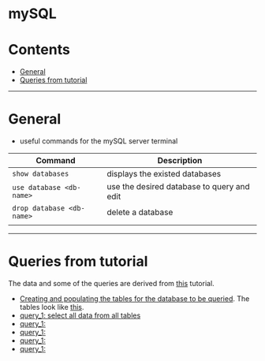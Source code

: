 # mySQL

Contents
============
* [General](#general)
* [Queries from tutorial](#queries-from-tutorial)

--------

# General

* useful commands for the mySQL server terminal

|**Command**|**Description**|
|--------|---------|
| `show databases` | displays the existed databases |
| `use database <db-name>`| use the desired database to query and edit|
|  `drop database <db-name>`  |    delete a database|
|    |    |


-------------------

# Queries from tutorial

The data and some of the queries are derived from [this](https://www.youtube.com/watch?v=HXV3zeQKqGY&ab_channel=freeCodeCamp.org) tutorial.

* [Creating and populating the tables for the database to be queried](https://github.com/dimi-fn/Various-Data-Science-Scripts/blob/main/Databases/SQL/mySQL/init_db.sql). The tables look like [this](https://github.com/dimi-fn/Various-Data-Science-Scripts/blob/main/Databases/SQL/mySQL/database.PNG).
* [query_1: select all data from all tables]()
* [query_1: ]()
* [query_1: ]()
* [query_1: ]()
* [query_1: ]()
